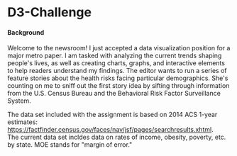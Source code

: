 # D3-Challenge

#### Background
Welcome to the newsroom! I just accepted a data visualization position for a major metro paper. I am tasked with analyzing the current trends shaping people's lives, as well as creating charts, graphs, and interactive elements to help readers understand my findings.
The editor wants to run a series of feature stories about the health risks facing particular demographics. She's counting on me to sniff out the first story idea by sifting through information from the U.S. Census Bureau and the Behavioral Risk Factor Surveillance System.

The data set included with the assignment is based on 2014 ACS 1-year estimates: https://factfinder.census.gov/faces/nav/jsf/pages/searchresults.xhtml.  
The current data set incldes data on rates of income, obesity, poverty, etc. by state. 
MOE stands for "margin of error."
